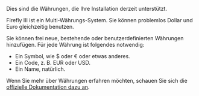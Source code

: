 Dies sind die Währungen, die Ihre Installation derzeit unterstützt.

Firefly III ist ein Multi-Währungs-System. Sie können problemlos Dollar und Euro gleichzeitig benutzen.

Sie können frei neue, bestehende oder benutzerdefinierten Währungen hinzufügen. Für jede Währung ist folgendes notwendig:

- Ein Symbol, wie $ oder € oder etwas anderes.
- Ein Code, z. B. EUR oder USD.
- Ein Name, natürlich.

Wenn Sie mehr über Währungen erfahren möchten, schauen Sie sich die [offizielle Dokumentation dazu an](https://firefly-iii.readthedocs.io/en/latest/concepts/currencies.html).